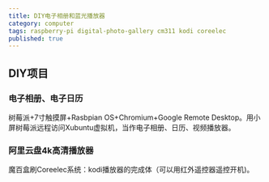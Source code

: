 ```yaml
---
title: DIY电子相册和蓝光播放器
category: computer
tags: raspberry-pi digital-photo-gallery cm311 kodi coreelec
published: true
---
```

## DIY项目

### 电子相册、电子日历

树莓派+7寸触摸屏+Rasbpian OS+Chromium+Google Remote Desktop。用小屏树莓派远程访问Xubuntu虚拟机，当作电子相册、日历、视频播放器。

### 阿里云盘4k高清播放器

魔百盒刷Coreelec系统：kodi播放器的完成体（可以用红外遥控器遥控开机)。